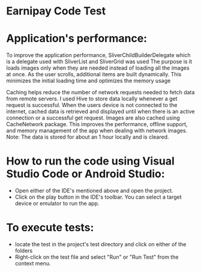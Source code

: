 # Earnipay Code Test


# Application's performance:
 
To improve the application performance, SliverChildBuilderDelegate which is a delegate used with SliverList and SliverGrid was used The purpose is it loads images only when they are needed instead of loading all the images at once. As the user scrolls, additional items are built dynamically. This minimizes the initial loading time and optimizes the memory usage

Caching helps reduce the number of network requests needed to fetch data from remote servers. I used Hive to store data locally whenever a get request is successful. When the users device is not connected to the internet, cached data is retrieved and displayed until when there is an active connection or a successful get request. Images are also cached using CacheNetwork package. This improves the performance, offline support, and memory management of the app when dealing with network images.
Note: The data is stored for about an 1 hour locally and is cleared. 



# How to run the code using Visual Studio Code or Android Studio: 
- Open either of the IDE's mentioned above and open the project.
- Click on the play button in the IDE's toolbar. You can select a target device or emulator to run the app.

# To execute tests:
- locate the test in the project's test directory and click on either of the folders
- Right-click on the test file and select "Run" or "Run Test" from the context menu. 
